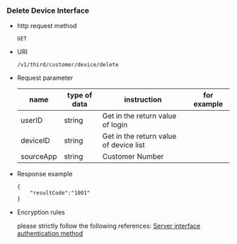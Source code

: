 
### Delete Device Interface

- http request method
    ```
    GET
    ```
    
- URI
    ```
    /v1/third/customer/device/delete
    ```

- Request parameter

   | name | type of data | instruction | for example |
   | ------ | ------ | ------ | ------ |
   | userID | string | Get in the return value of login |  |
   | deviceID | string | Get in the return value of device list |  |
   | sourceApp | string | Customer Number |  |
   
- Response example
    ```
    {
        "resultCode":"1001"
    }
    ```

- Encryption rules

  please strictly follow the following references:
  [Server interface authentication method](Server%20interface%20authentication%20method.md)